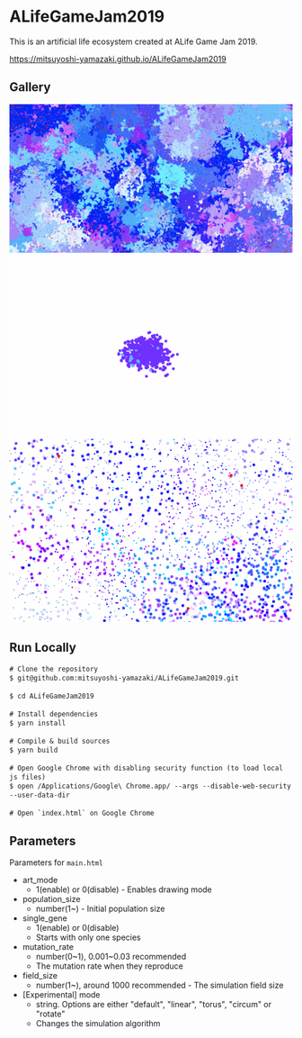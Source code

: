 # ALifeGameJam2019

This is an artificial life ecosystem created at ALife Game Jam 2019.

https://mitsuyoshi-yamazaki.github.io/ALifeGameJam2019

## Gallery

![](resources/docs/image001.png)
![](resources/docs/image002.gif)
![](resources/docs/image003.gif)

## Run Locally

```shell
# Clone the repository
$ git@github.com:mitsuyoshi-yamazaki/ALifeGameJam2019.git

$ cd ALifeGameJam2019

# Install dependencies
$ yarn install

# Compile & build sources
$ yarn build

# Open Google Chrome with disabling security function (to load local js files)
$ open /Applications/Google\ Chrome.app/ --args --disable-web-security --user-data-dir

# Open `index.html` on Google Chrome
```


## Parameters

Parameters for `main.html`

- art_mode
  - 1(enable) or 0(disable)
		- Enables drawing mode
- population_size
  - number(1~)
		- Initial population size
- single_gene
  - 1(enable) or 0(disable)
  - Starts with only one species
- mutation_rate
  - number(0~1), 0.001~0.03 recommended
  - The mutation rate when they reproduce
- field_size
  - number(1~), around 1000 recommended
		- The simulation field size
- [Experimental] mode
  - string. Options are either "default", "linear", "torus", "circum" or "rotate"
  - Changes the simulation algorithm

